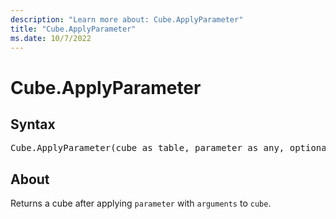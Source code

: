 ```yaml
---
description: "Learn more about: Cube.ApplyParameter"
title: "Cube.ApplyParameter"
ms.date: 10/7/2022
---
```

# Cube.ApplyParameter

## Syntax

<pre>
Cube.ApplyParameter(cube as table, parameter as any, optional arguments as nullable list) as table
</pre>

## About

Returns a cube after applying `parameter` with `arguments` to `cube`.
